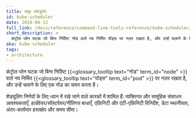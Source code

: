 ```yaml
---
title: क्यूब स्केडुलेर
id: kube-scheduler
date: 2018-04-12
full_link: /docs/reference/command-line-tools-reference/kube-scheduler/
short_description: >
  कंट्रोल प्लेन घटक जो बिना निर्दिष्ट नोड वाले नव निर्मित पॉड्स पर नज़र रखता है, और उन्हें चलाने के लिए एक नोड का चयन करता है।
aka: kube-scheduler
tags:
- architecture
---
```

कंट्रोल प्लेन घटक जो बिना निर्दिष्ट {{<glossary_tooltip text="नोड" term_id="node" >}} वाले नव निर्मित {{<glossary_tooltip text="पॉड्स" term_id="pod" >}} पर नज़र रखता है, और उन्हें चलाने के लिए एक नोड का चयन करता है।

<!--more-->

शेड्यूलिंग निर्णयों के लिए ध्यान में रखे जाने वाले कारकों में शामिल हैं:
व्यक्तिगत और सामूहिक संसाधन आवश्यकताएँ, हार्डवेयर/सॉफ़्टवेयर/नीतिगत बाधाएँ, एफ़िनिटी और एंटी-एफ़िनिटी विनिर्देश, डेटा स्थानीयता, अंतर-कार्यभार हस्तक्षेप और समय सीमा।
